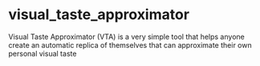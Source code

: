 # visual_taste_approximator
Visual Taste Approximator (VTA) is a very simple tool that helps anyone create an automatic replica of themselves that can approximate their own personal visual taste
